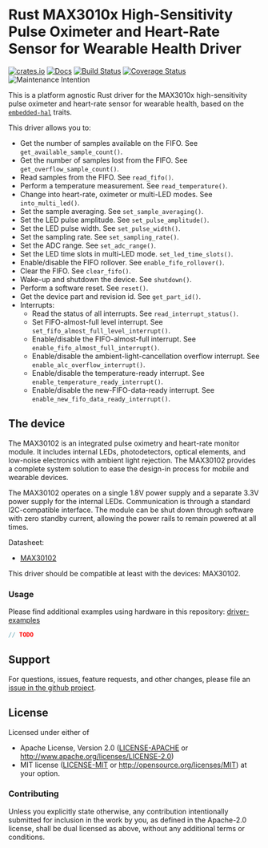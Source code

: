 # Rust MAX3010x High-Sensitivity Pulse Oximeter and Heart-Rate Sensor for Wearable Health Driver

[![crates.io](https://img.shields.io/crates/v/max3010x.svg)](https://crates.io/crates/max3010x)
[![Docs](https://docs.rs/max3010x/badge.svg)](https://docs.rs/max3010x)
[![Build Status](https://travis-ci.org/eldruin/max3010x-rs.svg?branch=master)](https://travis-ci.org/eldruin/max3010x-rs)
[![Coverage Status](https://coveralls.io/repos/github/eldruin/max3010x-rs/badge.svg?branch=master)](https://coveralls.io/github/eldruin/max3010x-rs?branch=master)
![Maintenance Intention](https://img.shields.io/badge/maintenance-actively--developed-brightgreen.svg)

This is a platform agnostic Rust driver for the MAX3010x high-sensitivity
pulse oximeter and heart-rate sensor for wearable health, based on the
[`embedded-hal`](https://github.com/rust-embedded/embedded-hal) traits.

This driver allows you to:
- Get the number of samples available on the FIFO. See `get_available_sample_count()`.
- Get the number of samples lost from the FIFO. See `get_overflow_sample_count()`.
- Read samples from the FIFO. See `read_fifo()`.
- Perform a temperature measurement. See `read_temperature()`.
- Change into heart-rate, oximeter or multi-LED modes. See `into_multi_led()`.
- Set the sample averaging. See `set_sample_averaging()`.
- Set the LED pulse amplitude. See `set_pulse_amplitude()`.
- Set the LED pulse width. See `set_pulse_width()`.
- Set the sampling rate. See `set_sampling_rate()`.
- Set the ADC range. See `set_adc_range()`.
- Set the LED time slots in multi-LED mode. `set_led_time_slots()`.
- Enable/disable the FIFO rollover. See `enable_fifo_rollover()`.
- Clear the FIFO. See `clear_fifo()`.
- Wake-up and shutdown the device. See `shutdown()`.
- Perform a software reset. See `reset()`.
- Get the device part and revision id. See `get_part_id()`.
- Interrupts:
  - Read the status of all interrupts. See `read_interrupt_status()`.
  - Set FIFO-almost-full level interrupt. See `set_fifo_almost_full_level_interrupt()`.
  - Enable/disable the FIFO-almost-full interrupt. See `enable_fifo_almost_full_interrupt()`.
  - Enable/disable the ambient-light-cancellation overflow interrupt. See `enable_alc_overflow_interrupt()`.
  - Enable/disable the temperature-ready interrupt. See `enable_temperature_ready_interrupt()`.
  - Enable/disable the new-FIFO-data-ready interrupt. See `enable_new_fifo_data_ready_interrupt()`.


## The device
The MAX30102 is an integrated pulse oximetry and heart-rate monitor module.
It includes internal LEDs, photodetectors, optical elements, and low-noise
electronics with ambient light rejection. The MAX30102 provides a complete
system solution to ease the design-in process for mobile and
wearable devices.

The MAX30102 operates on a single 1.8V power supply and a separate 3.3V
power supply for the internal LEDs. Communication is through a standard
I2C-compatible interface. The module can be shut down through software
with zero standby current, allowing the power rails to remain
powered at all times.

Datasheet:
- [MAX30102](https://datasheets.maximintegrated.com/en/ds/MAX30102.pdf)

This driver should be compatible at least with the devices: MAX30102.

### Usage

Please find additional examples using hardware in this repository: [driver-examples]

[driver-examples]: https://github.com/eldruin/driver-examples

```rust
// TODO
```

## Support

For questions, issues, feature requests, and other changes, please file an
[issue in the github project](https://github.com/eldruin/max3010x-rs/issues).

## License

Licensed under either of

 * Apache License, Version 2.0 ([LICENSE-APACHE](LICENSE-APACHE) or
   http://www.apache.org/licenses/LICENSE-2.0)
 * MIT license ([LICENSE-MIT](LICENSE-MIT) or
   http://opensource.org/licenses/MIT) at your option.

### Contributing

Unless you explicitly state otherwise, any contribution intentionally submitted
for inclusion in the work by you, as defined in the Apache-2.0 license, shall
be dual licensed as above, without any additional terms or conditions.

